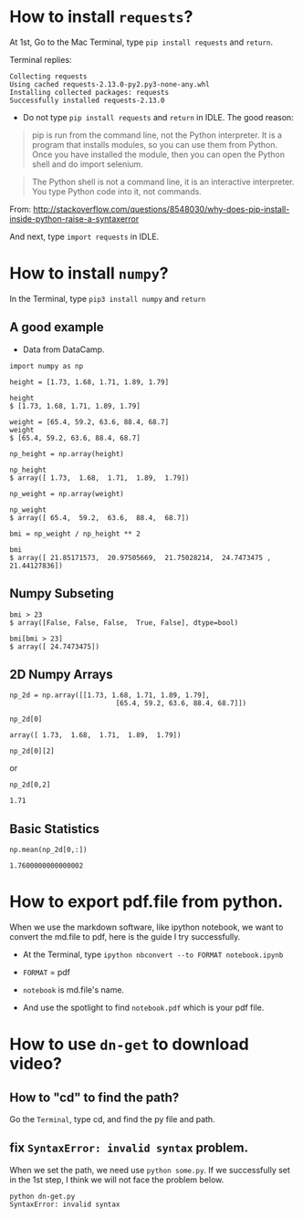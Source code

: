 
# How to install `requests`?

At 1st, Go to the Mac Terminal, type `pip install requests` and `return`.

Terminal replies:

```
Collecting requests
Using cached requests-2.13.0-py2.py3-none-any.whl
Installing collected packages: requests
Successfully installed requests-2.13.0
```

* Do not type `pip install requests` and `return` in IDLE. The good reason:

> pip is run from the command line, not the Python interpreter. It is a program that installs modules, so you can use them from Python. Once you have installed the module, then you can open the Python shell and do import selenium.

> The Python shell is not a command line, it is an interactive interpreter. You type Python code into it, not commands.

From: http://stackoverflow.com/questions/8548030/why-does-pip-install-inside-python-raise-a-syntaxerror

And next, type `import requests` in IDLE.

# How to install `numpy`?

In the Terminal, type `pip3 install numpy` and `return`

## A good example

* Data from DataCamp.

```
import numpy as np

height = [1.73, 1.68, 1.71, 1.89, 1.79]

height
$ [1.73, 1.68, 1.71, 1.89, 1.79]

weight = [65.4, 59.2, 63.6, 88.4, 68.7]
weight
$ [65.4, 59.2, 63.6, 88.4, 68.7]

np_height = np.array(height)

np_height
$ array([ 1.73,  1.68,  1.71,  1.89,  1.79])

np_weight = np.array(weight)

np_weight
$ array([ 65.4,  59.2,  63.6,  88.4,  68.7])

bmi = np_weight / np_height ** 2

bmi
$ array([ 21.85171573,  20.97505669,  21.75028214,  24.7473475 ,  21.44127836])
```

## Numpy Subseting

```
bmi > 23
$ array([False, False, False,  True, False], dtype=bool)

bmi[bmi > 23]
$ array([ 24.7473475])
```
## 2D Numpy Arrays
```
np_2d = np.array([[1.73, 1.68, 1.71, 1.89, 1.79],
                          [65.4, 59.2, 63.6, 88.4, 68.7]])
```

```
np_2d[0]
```
```
array([ 1.73,  1.68,  1.71,  1.89,  1.79])
```

```
np_2d[0][2]
```
or 
```
np_2d[0,2]
```

```
1.71
```

## Basic Statistics

```
np.mean(np_2d[0,:])
```
```
1.7600000000000002
```
# How to export pdf.file from python.
When we use the markdown software, like ipython notebook, we want to convert the md.file to pdf, here is the guide I try successfully.

* At the Terminal, type `ipython nbconvert --to FORMAT notebook.ipynb`

* `FORMAT` = pdf 

* `notebook` is md.file's name.

* And use the spotlight to find `notebook.pdf` which is your pdf file.

# How to use `dn-get` to download video?

## How to "cd" to find the path?

Go the `Terminal`, type cd, and find the py file and path.

## fix `SyntaxError: invalid syntax` problem.

When we set the path, we need use `python some.py`. If we successfully set in the 1st step, I think we will not face the problem below.
```
python dn-get.py
SyntaxError: invalid syntax
```

